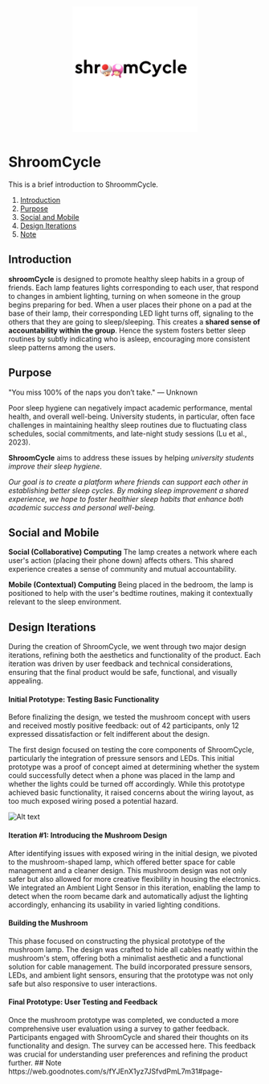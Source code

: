 <p align="center">
 <img src="https://github.com/LiCHihTseng/ShroomCycle/blob/main/source/logo_black.gif" alt="ShroomCycle Logo" height="250" >
</p>

# ShroomCycle
This is a brief introduction to ShroommCycle.
1. [Introduction](#introduction)
2. [Purpose](#purpose)
3. [Social and Mobile](#social-and-mobile)
4. [Design Iterations](#design-iterations)
5. [Note](#note)

## Introduction
**shroomCycle** is designed to promote healthy sleep habits in a group of friends. 
Each lamp features lights corresponding to each user, that respond to changes in ambient lighting, turning on when someone in the group begins preparing for bed.
When a user places their phone on a pad at the base of their lamp, their corresponding LED light turns off, signaling to the others that they are going to sleep/sleeping. 
This creates a **shared sense of accountability within the group**. Hence the system fosters better sleep routines by subtly indicating who is asleep, encouraging more consistent sleep patterns among the users.

## Purpose
"You miss 100% of the naps you don’t take." — Unknown

Poor sleep hygiene can negatively impact academic performance, mental health, and overall well-being. University students, in particular, often face challenges in maintaining healthy sleep routines due to fluctuating class schedules, social commitments, and late-night study sessions (Lu et al., 2023).

**ShroomCycle** aims to address these issues by helping _university students improve their sleep hygiene_. 

*Our goal is to create a platform where friends can support each other in establishing better sleep cycles. By making sleep improvement a shared experience, we hope to foster healthier sleep habits that enhance both academic success and personal well-being.*

## Social and Mobile
**Social (Collaborative) Computing**
The lamp creates a network where each user's action (placing their phone down) affects others. This shared experience creates a sense of community and mutual accountability.

**Mobile (Contextual) Computing**
Being placed in the bedroom, the lamp is positioned to help with the user's bedtime routines, making it contextually relevant to the sleep environment.


## Design Iterations
During the creation of ShroomCycle, we went through two major design iterations, refining both the aesthetics and functionality of the product. Each iteration was driven by user feedback and technical considerations, ensuring that the final product would be safe, functional, and visually appealing.

<h4>Initial Prototype: Testing Basic Functionality</h4>
Before finalizing the design, we tested the mushroom concept with users and received mostly positive feedback: out of 42 participants, only 12 expressed dissatisfaction or felt indifferent about the design.

The first design focused on testing the core components of ShroomCycle, particularly the integration of pressure sensors and LEDs. This initial prototype was a proof of concept aimed at determining whether the system could successfully detect when a phone was placed in the lamp and whether the lights could be turned off accordingly. While this prototype achieved basic functionality, it raised concerns about the wiring layout, as too much exposed wiring posed a potential hazard.

![Alt text](image-3.png)

<h4>Iteration #1: Introducing the Mushroom Design</h4>
After identifying issues with exposed wiring in the initial design, we pivoted to the mushroom-shaped lamp, which offered better space for cable management and a cleaner design. This mushroom design was not only safer but also allowed for more creative flexibility in housing the electronics. We integrated an Ambient Light Sensor in this iteration, enabling the lamp to detect when the room became dark and automatically adjust the lighting accordingly, enhancing its usability in varied lighting conditions.

<h4>Building the Mushroom</h4>
This phase focused on constructing the physical prototype of the mushroom lamp. The design was crafted to hide all cables neatly within the mushroom's stem, offering both a minimalist aesthetic and a functional solution for cable management. The build incorporated pressure sensors, LEDs, and ambient light sensors, ensuring that the prototype was not only safe but also responsive to user interactions.

<h4>Final Prototype: User Testing and Feedback</h4>
Once the mushroom prototype was completed, we conducted a more comprehensive user evaluation using a survey to gather feedback. Participants engaged with ShroomCycle and shared their thoughts on its functionality and design. The survey can be accessed here. This feedback was crucial for understanding user preferences and refining the product further.
## Note
https://web.goodnotes.com/s/fYJEnX1yz7JSfvdPmL7m31#page-
